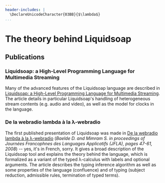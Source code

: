 ```yaml
---
header-includes: |
  \DeclareUnicodeCharacter{03BB}{$\lambda$}
...
```


# The theory behind Liquidsoap

## Publications

### Liquidsoap: a High-Level Programming Language for Multimedia Streaming

Many of the advanced features of the Liquidsoap language are described in
[Liquidsoap: a High-Level Programming Language for Multimedia Streaming](/assets/docs/bbm10.pdf).
The article details in particular Liquidsoap's handling of heterogeneous stream
contents (e.g. audio and video), as well as the model for clocks in the
language.

### De la webradio lambda à la &lambda;-webradio

The first published presentation of Liquidsoap was made in
[De la webradio lambda à la &lambda;-webradio](/assets/docs/bm08.pdf)
(_Baelde D. and Mimram S. in proceedings of Journées Francophnes des Languages Applicatifs (JFLA), pages 47-61, 2008_)
-- yes, it's in French, sorry. It gives a broad description of the Liquidsoap
tool and explains the theory behind the language, which is formalized as a
variant of the typed &lambda;-calculus with labels and optional arguments. The
article describes the typing inference algorithm as well as some properties of
the language (confluence) and of typing (subject reduction, admissible rules,
termination of typed terms).
